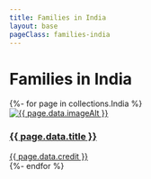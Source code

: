 ```yaml
---
title: Families in India
layout: base
pageClass: families-india
---
```


<div class="main-content">
  <h1>Families in India</h1>
  <div class="grid-container">
    {%- for page in collections.India %}
    <article class="card">
      <a href="{{ page.url }}">
        <img src="/media/{{ page.data.image }}" alt="{{ page.data.imageAlt }}" class="card-image">
        <div class="card-info">
          <h3 class="card-title">{{ page.data.title }}</h3>
        </div>
      </a>
      <div class="card-credit"><a href="{{ page.data.creditLink }}">{{ page.data.credit }}</a>
      </div>
    </article>
    {%- endfor %}
  </div>
</div>

<footer>
  
</footer>